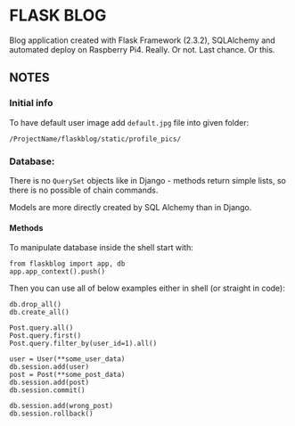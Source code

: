 # FLASK BLOG

Blog application created with Flask Framework (2.3.2), SQLAlchemy
and automated deploy on Raspberry Pi4. Really. Or not. Last chance. Or this.


## NOTES

### Initial info

To have default user image add `default.jpg` file into given folder:

```/ProjectName/flaskblog/static/profile_pics/```

### Database:

There is no `QuerySet` objects like in Django - methods return simple lists,
so there is no possible of chain commands.

Models are more directly created by SQL Alchemy than in Django.

#### Methods

To manipulate database inside the shell start with:
```
from flaskblog import app, db
app.app_context().push()
```
Then you can use all of below examples either in shell (or straight in code):
```
db.drop_all()
db.create_all()

Post.query.all()
Post.query.first()
Post.query.filter_by(user_id=1).all()

user = User(**some_user_data)
db.session.add(user)
post = Post(**some_post_data)
db.session.add(post)
db.session.commit()

db.session.add(wrong_post)
db.session.rollback()
```